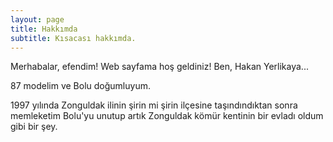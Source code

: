 ```yaml
---
layout: page
title: Hakkımda
subtitle: Kısacası hakkımda.
---
```


Merhabalar, efendim! Web sayfama hoş geldiniz! Ben, Hakan Yerlikaya...

87 modelim ve Bolu doğumluyum.

1997 yılında Zonguldak ilinin şirin mi şirin ilçesine taşındındıktan sonra memleketim Bolu'yu unutup artık Zonguldak kömür kentinin bir evladı oldum gibi bir şey.
